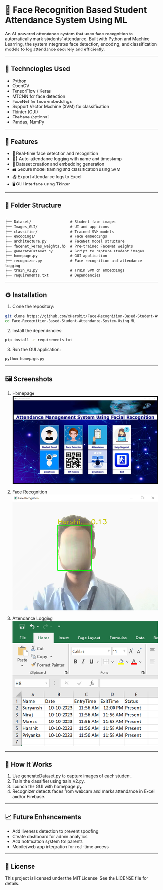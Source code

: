 # 📸 Face Recognition Based Student Attendance System Using ML

An AI-powered attendance system that uses face recognition to automatically mark students' attendance. Built with Python and Machine Learning, the system integrates face detection, encoding, and classification models to log attendance securely and efficiently.

---

## 🧠 Technologies Used

- Python  
- OpenCV  
- TensorFlow / Keras  
- MTCNN for face detection  
- FaceNet for face embeddings  
- Support Vector Machine (SVM) for classification  
- Tkinter (GUI)  
- Firebase (optional)  
- Pandas, NumPy  

---

## 🚀 Features

- 🎯 Real-time face detection and recognition  
- 🧑‍🎓 Auto-attendance logging with name and timestamp  
- 📁 Dataset creation and embedding generation  
- 🗃️ Secure model training and classification using SVM  
- 📤 Export attendance logs to Excel  
- 🖥️ GUI interface using Tkinter  

---

## 📁 Folder Structure

```
.
├── Dataset/                  # Student face images
├── Images_GUI/               # UI and app icons
├── classifier/               # Trained SVM models
├── encodings/                # Face embeddings
├── architecture.py           # FaceNet model structure
├── facenet_keras_weights.h5  # Pre-trained FaceNet weights
├── generateDataset.py        # Script to capture student images
├── homepage.py               # GUI application
├── recognizer.py             # Face recognition and attendance logging
├── train_v2.py               # Train SVM on embeddings
├── requirements.txt          # Dependencies
```

---

## ⚙️ Installation

1. Clone the repository:

```bash
git clone https://github.com/xHarshit/Face-Recognition-Based-Student-Attendance-System-Using-ML.git
cd Face-Recognition-Based-Student-Attendance-System-Using-ML
```

2. Install the dependencies:

```bash
pip install -r requirements.txt
```

3. Run the GUI application:

```bash
python homepage.py
```

---

## 🖼️ Screenshots

1. Homepage 
   ![Homepage](./screenshots/1.png)

2. Face Recognition  
   ![Face Recognition](./screenshots/2.png)

3. Attendance Logging  
   ![Attendance Logging](./screenshots/3.png)

---

## 🧪 How It Works

1. Use generateDataset.py to capture images of each student.  
2. Train the classifier using train_v2.py.  
3. Launch the GUI with homepage.py.  
4. Recognizer detects faces from webcam and marks attendance in Excel and/or Firebase.

---

## 📈 Future Enhancements

- Add liveness detection to prevent spoofing  
- Create dashboard for admin analytics  
- Add notification system for parents  
- Mobile/web app integration for real-time access  

---

## 🪪 License

This project is licensed under the MIT License. See the LICENSE file for details.
